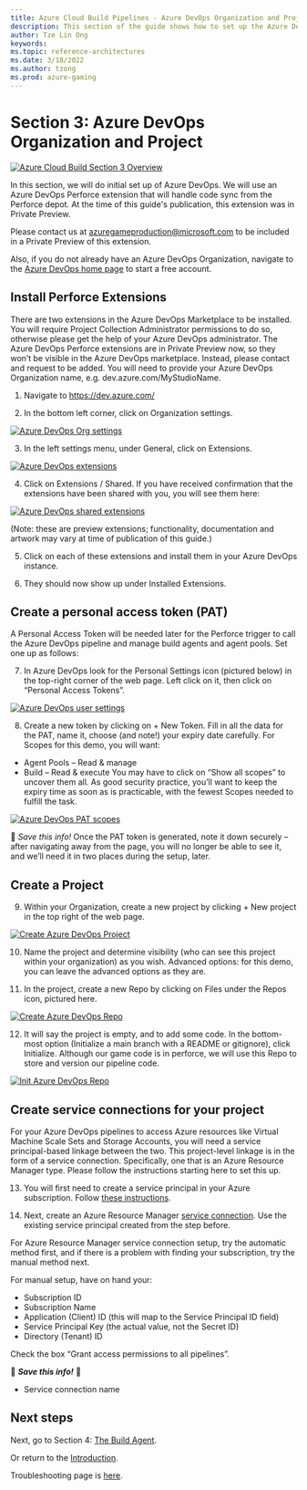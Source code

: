 ```yaml
---
title: Azure Cloud Build Pipelines - Azure DevOps Organization and Project
description: This section of the guide shows how to set up the Azure DevOps Organization and Project. This is part 4 of an 8 part series.
author: Tze Lin Ong
keywords: 
ms.topic: reference-architectures
ms.date: 3/18/2022
ms.author: tzong
ms.prod: azure-gaming
---
```

# Section 3: Azure DevOps Organization and Project

[![Azure Cloud Build Section 3 Overview](media/cloud-build-pipeline/acb3-azdo/acb-3-roadmap.png)](media/cloud-build-pipeline/acb3-azdo/acb-3-roadmap.png)


In this section, we will do initial set up of Azure DevOps. We will use an Azure DevOps Perforce extension that will handle code sync from the Perforce depot. At the time of this guide's publication, this extension was in Private Preview.

Please contact us at azuregameproduction@microsoft.com to be included in a Private Preview of this extension. 

Also, if you do not already have an Azure DevOps Organization, navigate to the [Azure DevOps home page](https://dev.azure.com/) to start a free account.


## Install Perforce Extensions

There are two extensions in the Azure DevOps Marketplace to be installed. You will require Project Collection Administrator permissions to do so, otherwise please get the help of your Azure DevOps administrator.
The Azure DevOps Perforce extensions are in Private Preview now, so they won’t be visible in the Azure DevOps marketplace. Instead, please contact <email> and request to be added. You will need to provide your Azure DevOps Organization name, e.g. dev.azure.com/MyStudioName.

1. Navigate to https://dev.azure.com/<your Organization name>

2. In the bottom left corner, click on Organization settings.

[![Azure DevOps Org settings](media/cloud-build-pipeline/acb3-azdo/orgsettings.png)](media/cloud-build-pipeline/acb3-azdo/orgsettings.png)

3. In the left settings menu, under General, click on Extensions.

[![Azure DevOps extensions](media/cloud-build-pipeline/acb3-azdo/azdoextensions.png)](media/cloud-build-pipeline/acb3-azdo/azdoextensions.png)

4. Click on Extensions / Shared. If you have received confirmation that the extensions have been shared with you, you will see them here:

[![Azure DevOps shared extensions](media/cloud-build-pipeline/acb3-azdo/sharedextensions.png)](media/cloud-build-pipeline/acb3-azdo/sharedextensions.png)

(Note: these are preview extensions; functionality, documentation and artwork may vary at time of publication of this guide.)

5.	Click on each of these extensions and install them in your Azure DevOps instance.

6.	They should now show up under Installed Extensions.


## Create a personal access token (PAT)

A Personal Access Token will be needed later for the Perforce trigger to call the Azure DevOps pipeline and manage build agents and agent pools.  Set one up as follows:

7.	In Azure DevOps look for the Personal Settings icon (pictured below) in the top-right corner of the web page. Left click on it, then click on “Personal Access Tokens”. 

[![Azure DevOps user settings](media/cloud-build-pipeline/acb3-azdo/usersettings.png)](media/cloud-build-pipeline/acb3-azdo/usersettings.png)

8. Create a new token by clicking on + New Token. Fill in all the data for the PAT, name it, choose (and note!) your expiry date carefully. For Scopes for this demo, you will want:
- Agent Pools – Read & manage
- Build – Read & execute
You may have to click on “Show all scopes” to uncover them all. As good security practice, you’ll want to keep the expiry time as soon as is practicable, with the fewest Scopes needed to fulfill the task. 


[![Azure DevOps PAT scopes](media/cloud-build-pipeline/acb3-azdo/patscopes.png)](media/cloud-build-pipeline/acb3-azdo/patscopes.png)

 :pencil: *Save this info!* 
 Once the PAT token is generated, note it down securely – after navigating away from the page, you will no longer be able to see it, and we’ll need it in two places during the setup, later.


## Create a Project

9.	Within your Organization, create a new project by clicking + New project in the top right of the web page.

[![Create Azure DevOps Project](media/cloud-build-pipeline/acb3-azdo/createproject.png)](media/cloud-build-pipeline/acb3-azdo/createproject.png)

10. Name the project and determine visibility (who can see this project within your organization) as you wish.  Advanced options: for this demo, you can leave the advanced options as they are.

11. In the project, create a new Repo by clicking on Files under the Repos icon, pictured here. 

[![Create Azure DevOps Repo](media/cloud-build-pipeline/acb3-azdo/createrepo.png)](media/cloud-build-pipeline/acb3-azdo/createrepo.png)

12. It will say the project is empty, and to add some code. In the bottom-most option (Initialize a main branch with a README or gitignore), click Initialize. Although our game code is in perforce, we will use this Repo to store and version our pipeline code. 

[![Init Azure DevOps Repo](media/cloud-build-pipeline/acb3-azdo/initrepo.png)](media/cloud-build-pipeline/acb3-azdo/initrepo.png)


## Create service connections for your project

For your Azure DevOps pipelines to access Azure resources like Virtual Machine Scale Sets and Storage Accounts, you will need a service principal-based linkage between the two. This project-level linkage is in the form of a service connection. Specifically, one that is an Azure Resource Manager type. Please follow the instructions starting here to set this up.

13. You will first need to create a service principal in your Azure subscription. Follow [these instructions](https://docs.microsoft.com/azure/active-directory/develop/howto-create-service-principal-portal). 

14. Next, create an Azure Resource Manager [service connection](https://docs.microsoft.com/en-us/azure/devops/pipelines/library/connect-to-azure?view=azure-devops#create-an-azure-resource-manager-service-connection-with-an-existing-service-principal). Use the existing service principal created from the step before.

For Azure Resource Manager service connection setup, try the automatic method first, and if there is a problem with finding your subscription, try the manual method next.

For manual setup, have on hand your:
- Subscription ID
- Subscription Name
- Application (Client) ID (this will map to the Service Principal ID field)
- Service Principal Key (the actual value, not the Secret ID)
- Directory (Tenant) ID

Check the box “Grant access permissions to all pipelines”.

:pencil: ***Save this info!*** :pencil:
- Service connection name


## Next steps

Next, go to Section 4: [The Build Agent](./azurecloudbuilds-4-buildagent.md).

Or return to the [Introduction](./azurecloudbuilds-0-intro.md).

Troubleshooting page is [here](./azurecloudbuilds-9-troubleshooting.md).

